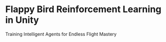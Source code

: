 # Flappy Bird Reinforcement Learning in Unity
 Training Intelligent Agents for Endless Flight Mastery
